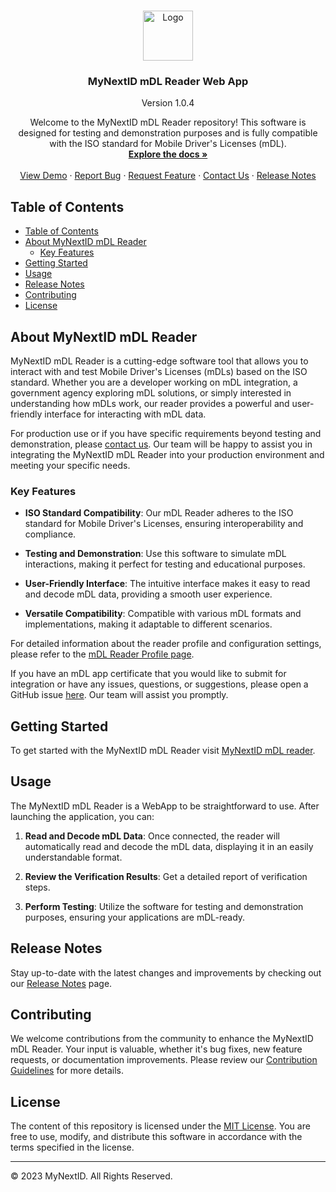 <!-- PROJECT LOGO -->
<br />
<p align="center">
  <a href="https://github.com/MyNextID/mDL-verifier">
    <img src="https://mynext.id/wp-content/uploads/2022/04/logo_mynextID.svg" alt="Logo" width="80" height="80">
  </a>

  <h3 align="center">MyNextID mDL Reader Web App</h3>
  <p align="center">
  Version 1.0.4
  </p>

  <p align="center">
  Welcome to the MyNextID mDL Reader repository! This software is designed for
  testing and demonstration purposes and is fully compatible with the ISO standard
  for Mobile Driver's Licenses (mDL).
    <br />
    <a href="https://github.com/MyNextID/mDL-verifier/tree/main/docs"><strong>Explore the docs »</strong></a>
    <br />
    <br />
    <a href="https://mdl-verifier.mynext.id">View Demo</a>
    ·
    <a href="https://github.com/MyNextID/mDL-verifier/issues">Report Bug</a>
    ·
    <a href="https://github.com/MyNextID/mDL-verifier/issues">Request Feature</a>
    ·
    <a href="mailto:info@mynext.id">Contact Us</a>
    ·
    <a href="RELEASE_NOTES.md">Release Notes</a>
  </p>
</p>


## Table of Contents

- [Table of Contents](#table-of-contents)
- [About MyNextID mDL Reader](#about-mynextid-mdl-reader)
  - [Key Features](#key-features)
- [Getting Started](#getting-started)
- [Usage](#usage)
- [Release Notes](#release-notes)
- [Contributing](#contributing)
- [License](#license)

## About MyNextID mDL Reader

MyNextID mDL Reader is a cutting-edge software tool that allows you to interact
with and test Mobile Driver's Licenses (mDLs) based on the ISO standard. Whether
you are a developer working on mDL integration, a government agency exploring
mDL solutions, or simply interested in understanding how mDLs work, our reader
provides a powerful and user-friendly interface for interacting with mDL data.

For production use or if you have specific requirements beyond testing and
demonstration, please [contact us](mailto:info@mynext.id). Our
team will be happy to assist you in integrating the MyNextID mDL Reader into
your production environment and meeting your specific needs.

### Key Features

- **ISO Standard Compatibility**: Our mDL Reader adheres to the ISO standard for
Mobile Driver's Licenses, ensuring interoperability and compliance.

- **Testing and Demonstration**: Use this software to simulate mDL interactions,
making it perfect for testing and educational purposes.

- **User-Friendly Interface**: The intuitive interface makes it easy to read and
decode mDL data, providing a smooth user experience.

- **Versatile Compatibility**: Compatible with various mDL formats and
implementations, making it adaptable to different scenarios.

For detailed information about the reader profile and configuration settings,
please refer to the [mDL Reader Profile page](docs/mdl-reader-profile.md).

If you have an mDL app certificate that you would like to submit for integration
or have any issues, questions, or suggestions, please open a GitHub issue
[here](https://github.com/MyNextID/mDL-Reader/issues). Our team will assist you
promptly.

## Getting Started

To get started with the MyNextID mDL Reader visit [MyNextID mDL
reader](https://mdl-verifier.MyNext.id).

## Usage

The MyNextID mDL Reader is a WebApp to be straightforward to use. After
launching the application, you can:

1. **Read and Decode mDL Data**: Once connected, the reader will automatically
read and decode the mDL data, displaying it in an easily understandable format.

2. **Review the Verification Results**: Get a detailed report of verification
steps.

3. **Perform Testing**: Utilize the software for testing and demonstration
purposes, ensuring your applications are mDL-ready.

## Release Notes

Stay up-to-date with the latest changes and improvements by checking out our
[Release Notes](RELEASE_NOTES.md) page.

## Contributing

We welcome contributions from the community to enhance the MyNextID mDL Reader.
Your input is valuable, whether it's bug fixes, new feature requests, or documentation improvements. Please review our [Contribution
Guidelines](CONTRIBUTING.md) for more details.

## License

The content of this repository is licensed under the [MIT License](LICENSE). You are free
to use, modify, and distribute this software in accordance with the terms
specified in the license.

---

© 2023 MyNextID. All Rights Reserved.
